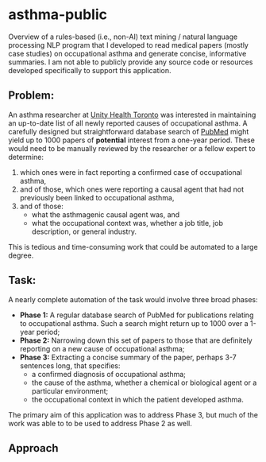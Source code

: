 # asthma-public
Overview of a rules-based (i.e., non-AI) text mining / natural language processing NLP program that I developed to read medical papers (mostly case studies) on occupational asthma and generate concise, informative summaries. I am not able to publicly provide any source code or resources developed specifically to support this application. 

## Problem:
An asthma researcher at [Unity Health Toronto](https://unityhealth.to/) was interested in maintaining an up-to-date list of all newly reported causes of occupational asthma. A carefully designed but straightforward database search of [PubMed](https://pubmed.ncbi.nlm.nih.gov/) might yield up to 1000 papers of **potential** interest from a one-year period. These would need to be manually reviewed by the researcher or a fellow expert to determine:
1. which ones were in fact reporting a confirmed case of occupational asthma, 
2. and of those, which ones were reporting a causal agent that had not previously been linked to occupational asthma, 
3. and of those:
   * what the asthmagenic causal agent was, and
   * what the occupational context was, whether a job title, job description, or general industry.

This is tedious and time-consuming work that could be automated to a large degree. 


## Task:
A nearly complete automation of the task would involve three broad phases:
   * **Phase 1:** A regular database search of PubMed for publications relating to occupational asthma. Such a search might return up to 1000 over a 1-year period;
   * **Phase 2:** Narrowing down this set of papers to those that are definitely reporting on a new cause of occupational asthma;
   * **Phase 3:** Extracting a concise summary of the paper, perhaps 3-7 sentences long, that specifies:
      * a confirmed diagnosis of occupational asthma;
      * the cause of the asthma, whether a chemical or biological agent or a particular environment;
      * the occupational context in which the patient developed asthma.

The primary aim of this application was to address Phase 3, but much of the work was able to to be used to address Phase 2 as well. 

## Approach



